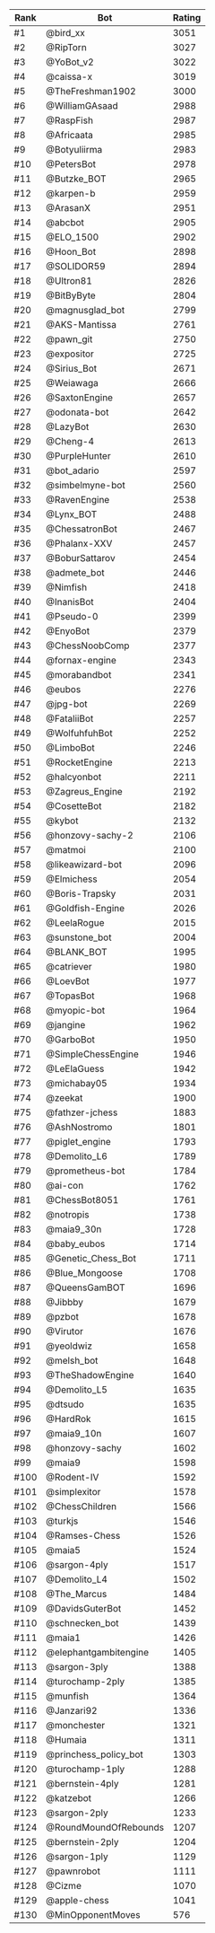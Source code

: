 Rank|Bot|Rating
---|---|---
#1|@bird_xx|3051
#2|@RipTorn|3027
#3|@YoBot_v2|3022
#4|@caissa-x|3019
#5|@TheFreshman1902|3000
#6|@WilliamGAsaad|2988
#7|@RaspFish|2987
#8|@Africaata|2985
#9|@Botyuliirma|2983
#10|@PetersBot|2978
#11|@Butzke_BOT|2965
#12|@karpen-b|2959
#13|@ArasanX|2951
#14|@abcbot|2905
#15|@ELO_1500|2902
#16|@Hoon_Bot|2898
#17|@SOLIDOR59|2894
#18|@Ultron81|2826
#19|@BitByByte|2804
#20|@magnusglad_bot|2799
#21|@AKS-Mantissa|2761
#22|@pawn_git|2750
#23|@expositor|2725
#24|@Sirius_Bot|2671
#25|@Weiawaga|2666
#26|@SaxtonEngine|2657
#27|@odonata-bot|2642
#28|@LazyBot|2630
#29|@Cheng-4|2613
#30|@PurpleHunter|2610
#31|@bot_adario|2597
#32|@simbelmyne-bot|2560
#33|@RavenEngine|2538
#34|@Lynx_BOT|2488
#35|@ChessatronBot|2467
#36|@Phalanx-XXV|2457
#37|@BoburSattarov|2454
#38|@admete_bot|2446
#39|@Nimfish|2418
#40|@InanisBot|2404
#41|@Pseudo-0|2399
#42|@EnyoBot|2379
#43|@ChessNoobComp|2377
#44|@fornax-engine|2343
#45|@morabandbot|2341
#46|@eubos|2276
#47|@jpg-bot|2269
#48|@FataliiBot|2257
#49|@WolfuhfuhBot|2252
#50|@LimboBot|2246
#51|@RocketEngine|2213
#52|@halcyonbot|2211
#53|@Zagreus_Engine|2192
#54|@CosetteBot|2182
#55|@kybot|2132
#56|@honzovy-sachy-2|2106
#57|@matmoi|2100
#58|@likeawizard-bot|2096
#59|@Elmichess|2054
#60|@Boris-Trapsky|2031
#61|@Goldfish-Engine|2026
#62|@LeelaRogue|2015
#63|@sunstone_bot|2004
#64|@BLANK_BOT|1995
#65|@catriever|1980
#66|@LoevBot|1977
#67|@TopasBot|1968
#68|@myopic-bot|1964
#69|@jangine|1962
#70|@GarboBot|1950
#71|@SimpleChessEngine|1946
#72|@LeElaGuess|1942
#73|@michabay05|1934
#74|@zeekat|1900
#75|@fathzer-jchess|1883
#76|@AshNostromo|1801
#77|@piglet_engine|1793
#78|@Demolito_L6|1789
#79|@prometheus-bot|1784
#80|@ai-con|1762
#81|@ChessBot8051|1761
#82|@notropis|1738
#83|@maia9_30n|1728
#84|@baby_eubos|1714
#85|@Genetic_Chess_Bot|1711
#86|@Blue_Mongoose|1708
#87|@QueensGamBOT|1696
#88|@Jibbby|1679
#89|@pzbot|1678
#90|@Virutor|1676
#91|@yeoldwiz|1658
#92|@melsh_bot|1648
#93|@TheShadowEngine|1640
#94|@Demolito_L5|1635
#95|@dtsudo|1635
#96|@HardRok|1615
#97|@maia9_10n|1607
#98|@honzovy-sachy|1602
#99|@maia9|1598
#100|@Rodent-IV|1592
#101|@simplexitor|1578
#102|@ChessChildren|1566
#103|@turkjs|1546
#104|@Ramses-Chess|1526
#105|@maia5|1524
#106|@sargon-4ply|1517
#107|@Demolito_L4|1502
#108|@The_Marcus|1484
#109|@DavidsGuterBot|1452
#110|@schnecken_bot|1439
#111|@maia1|1426
#112|@elephantgambitengine|1405
#113|@sargon-3ply|1388
#114|@turochamp-2ply|1385
#115|@munfish|1364
#116|@Janzari92|1336
#117|@monchester|1321
#118|@Humaia|1311
#119|@princhess_policy_bot|1303
#120|@turochamp-1ply|1288
#121|@bernstein-4ply|1281
#122|@katzebot|1266
#123|@sargon-2ply|1233
#124|@RoundMoundOfRebounds|1207
#125|@bernstein-2ply|1204
#126|@sargon-1ply|1129
#127|@pawnrobot|1111
#128|@Cizme|1070
#129|@apple-chess|1041
#130|@MinOpponentMoves|576
